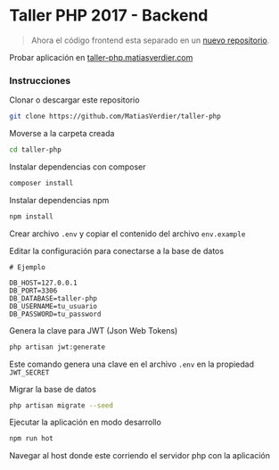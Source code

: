 # Taller PHP 2017 - Backend

> Ahora el código frontend esta separado en un [nuevo repositorio](https://github.com/MatiasVerdier/taller-php-front).

Probar aplicación en [taller-php.matiasverdier.com](https://taller-php.matiasverdier.com)

### Instrucciones

Clonar o descargar este repositorio

```bash
git clone https://github.com/MatiasVerdier/taller-php
```
Moverse a la carpeta creada

```bash
cd taller-php
```

Instalar dependencias con composer

```bash
composer install
```

Instalar dependencias npm

```bash
npm install
```

Crear archivo `.env` y copiar el contenido del archivo `env.example`

Editar la configuración para conectarse a la base de datos

```
# Ejemplo

DB_HOST=127.0.0.1
DB_PORT=3306
DB_DATABASE=taller-php
DB_USERNAME=tu_usuario
DB_PASSWORD=tu_password
```

Genera la clave para JWT (Json Web Tokens)

```bash
php artisan jwt:generate 
```
Este comando genera una clave en el archivo `.env` en la propiedad `JWT_SECRET`

Migrar la base de datos

```bash
php artisan migrate --seed
```

Ejecutar la aplicación en modo desarrollo

```bash
npm run hot
```

Navegar al host donde este corriendo el servidor php con la aplicación
